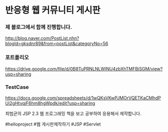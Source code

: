 반응형 웹 커뮤니티 게시판
================

###  제 블로그에서 함께 진행합니다.

http://blog.naver.com/PostList.nhn?blogId=gksdnr89&from=postList&categoryNo=56

###  포트폴리오 

https://drive.google.com/file/d/0B8TuPRNLNLWlNU4zbXhTMFBjSGM/view?usp=sharing

###  TestCase 

https://docs.google.com/spreadsheets/d/1wQKsVKwPJMOrVQETKaCMhdPUi2gHtvqjF6hm8hgWpdk/edit?usp=sharing
 
최범균의 JSP 2.3 웹 프로그래밍 책을 보고 공부하여 응용해서 제작합니다.

\#helloproject \#웹 게시판제작하기 \#JSP \#Servlet
